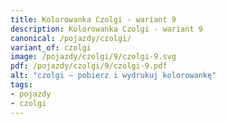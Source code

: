 ```yaml
---
title: Kolorowanka Czolgi - wariant 9
description: Kolorowanka Czolgi - wariant 9
canonical: /pojazdy/czolgi/
variant_of: czolgi
image: /pojazdy/czolgi/9/czolgi-9.svg
pdf: /pojazdy/czolgi/9/czolgi-9.pdf
alt: "czolgi – pobierz i wydrukuj kolorowankę"
tags:
- pojazdy
- czolgi
---
```

